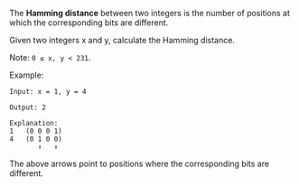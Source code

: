 The **Hamming distance** between two integers is the number of positions at which the corresponding bits are different.

Given two integers x and y, calculate the Hamming distance.

Note: ```0 ≤ x, y < 231```.

Example:

```
Input: x = 1, y = 4

Output: 2

Explanation:
1   (0 0 0 1)
4   (0 1 0 0)
       ↑   ↑
```

The above arrows point to positions where the corresponding bits are different.